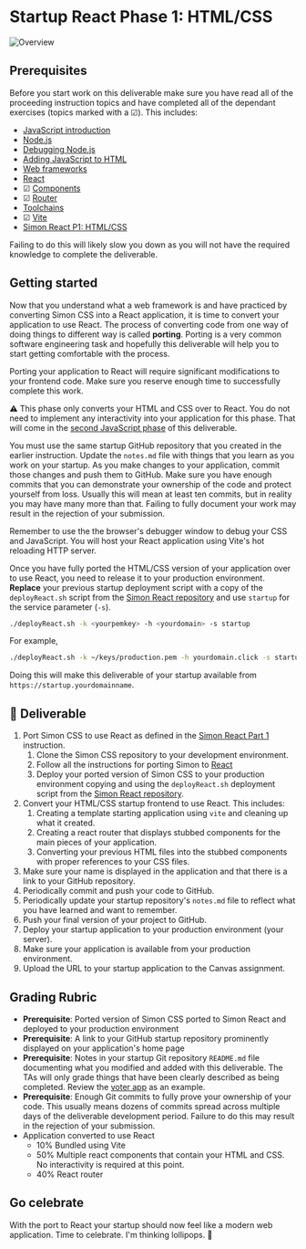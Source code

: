 # Startup React Phase 1: HTML/CSS

![Overview](../../technologies.png)

## Prerequisites

Before you start work on this deliverable make sure you have read all of the proceeding instruction topics and have completed all of the dependant exercises (topics marked with a ☑). This includes:

- [JavaScript introduction](../../javascript/introduction/introduction.md)
- [Node.js](../../javascript/node/node.md)
- [Debugging Node.js](../../javascript/debuggingNode/debuggingNode.md)
- [Adding JavaScript to HTML](../../javascript/addingToHtml/addingToHtml.md)
- [Web frameworks](../introduction/introduction.md)
- [React](../react/introduction/introduction.md)
- ☑ [Components](../react/components/components.md)
- ☑ [Router](../react/router/router.md)
- [Toolchains](../react/toolChains/toolChains.md)
- ☑ [Vite](../react/vite/vite.md)
- [Simon React P1: HTML/CSS](../../simon/simonReact/simonReactP1.md)

Failing to do this will likely slow you down as you will not have the required knowledge to complete the deliverable.

## Getting started

Now that you understand what a web framework is and have practiced by converting Simon CSS into a React application, it is time to convert your application to use React. The process of converting code from one way of doing things to different way is called **porting**. Porting is a very common software engineering task and hopefully this deliverable will help you to start getting comfortable with the process.

Porting your application to React will require significant modifications to your frontend code. Make sure you reserve enough time to successfully complete this work.

⚠ This phase only converts your HTML and CSS over to React. You do not need to implement any interactivity into your application for this phase. That will come in the [second JavaScript phase](startupReactP2.md) of this deliverable.

You must use the same startup GitHub repository that you created in the earlier instruction. Update the `notes.md` file with things that you learn as you work on your startup. As you make changes to your application, commit those changes and push them to GitHub. Make sure you have enough commits that you can demonstrate your ownership of the code and protect yourself from loss. Usually this will mean at least ten commits, but in reality you may have many more than that. Failing to fully document your work may result in the rejection of your submission.

Remember to use the the browser's debugger window to debug your CSS and JavaScript. You will host your React application using Vite's hot reloading HTTP server.

Once you have fully ported the HTML/CSS version of your application over to use React, you need to release it to your production environment. **Replace** your previous startup deployment script with a copy of the `deployReact.sh` script from the [Simon React repository](https://github.com/webprogramming260/simon-react/blob/main/deployReact.sh) and use `startup` for the service parameter (`-s`).

```sh
./deployReact.sh -k <yourpemkey> -h <yourdomain> -s startup
```

For example,

```sh
./deployReact.sh -k ~/keys/production.pem -h yourdomain.click -s startup
```

Doing this will make this deliverable of your startup available from `https://startup.yourdomainname`.

## 🦄 Deliverable

1. Port Simon CSS to use React as defined in the [Simon React Part 1](../../simon/simonReact/simonReactP1.md) instruction.
   1. Clone the Simon CSS repository to your development environment.
   1. Follow all the instructions for porting Simon to [React](../../simon/simonReact/simonReactP1.md)
   1. Deploy your ported version of Simon CSS to your production environment copying and using the `deployReact.sh` deployment script from the [Simon React repository](https://github.com/webprogramming260/simon-react/blob/main/deployReact.sh).
1. Convert your HTML/CSS startup frontend to use React. This includes:
   1. Creating a template starting application using `vite` and cleaning up what it created.
   1. Creating a react router that displays stubbed components for the main pieces of your application.
   1. Converting your previous HTML files into the stubbed components with proper references to your CSS files.
1. Make sure your name is displayed in the application and that there is a link to your GitHub repository.
1. Periodically commit and push your code to GitHub.
1. Periodically update your startup repository's `notes.md` file to reflect what you have learned and want to remember.
1. Push your final version of your project to GitHub.
1. Deploy your startup application to your production environment (your server).
1. Make sure your application is available from your production environment.
1. Upload the URL to your startup application to the Canvas assignment.

## Grading Rubric

- **Prerequisite**: Ported version of Simon CSS ported to Simon React and deployed to your production environment
- **Prerequisite**: A link to your GitHub startup repository prominently displayed on your application's home page
- **Prerequisite**: Notes in your startup Git repository `README.md` file documenting what you modified and added with this deliverable. The TAs will only grade things that have been clearly described as being completed. Review the [voter app](https://github.com/webprogramming260/startup-example) as an example.
- **Prerequisite**: Enough Git commits to fully prove your ownership of your code. This usually means dozens of commits spread across multiple days of the deliverable development period. Failure to do this may result in the rejection of your submission.
- Application converted to use React
  - 10% Bundled using Vite
  - 50% Multiple react components that contain your HTML and CSS. No interactivity is required at this point.
  - 40% React router

## Go celebrate

With the port to React your startup should now feel like a modern web application. Time to celebrate. I'm thinking lollipops. 🍭
